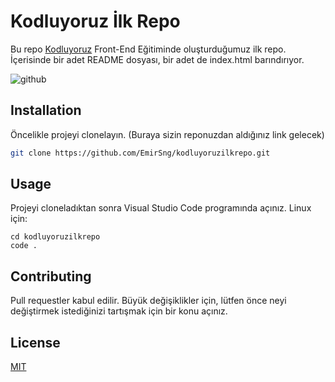 # Kodluyoruz İlk Repo
Bu repo [Kodluyoruz](https://www.kodluyoruz.org) Front-End Eğitiminde oluşturduğumuz ilk repo. İçerisinde bir adet README dosyası, bir adet de index.html barındırıyor.

![github](figures/github.png)

## Installation
Öncelikle projeyi clonelayın. (Buraya sizin reponuzdan aldığınız link gelecek)
```bash
git clone https://github.com/EmirSng/kodluyoruzilkrepo.git
```
## Usage
Projeyi cloneladıktan sonra Visual Studio Code programında açınız.
Linux için:
```Linux
cd kodluyoruzilkrepo
code .
```
## Contributing
Pull requestler kabul edilir. Büyük değişiklikler için, lütfen önce neyi değiştirmek istediğinizi tartışmak için bir konu açınız.
## License

[MIT](https://choosealicense.com/licenses/mit/)

